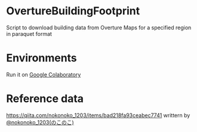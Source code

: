 # OvertureBuildingFootprint
Script to download building data from Overture Maps for a specified region in paraquet format

# Environments
Run it on [Google Colaboratory](https://colab.research.google.com/)

# Reference data
https://qiita.com/nokonoko_1203/items/bad218fa93ceabec7741 writtern by [@nokonoko_1203(のこのこ)](https://qiita.com/nokonoko_1203)

